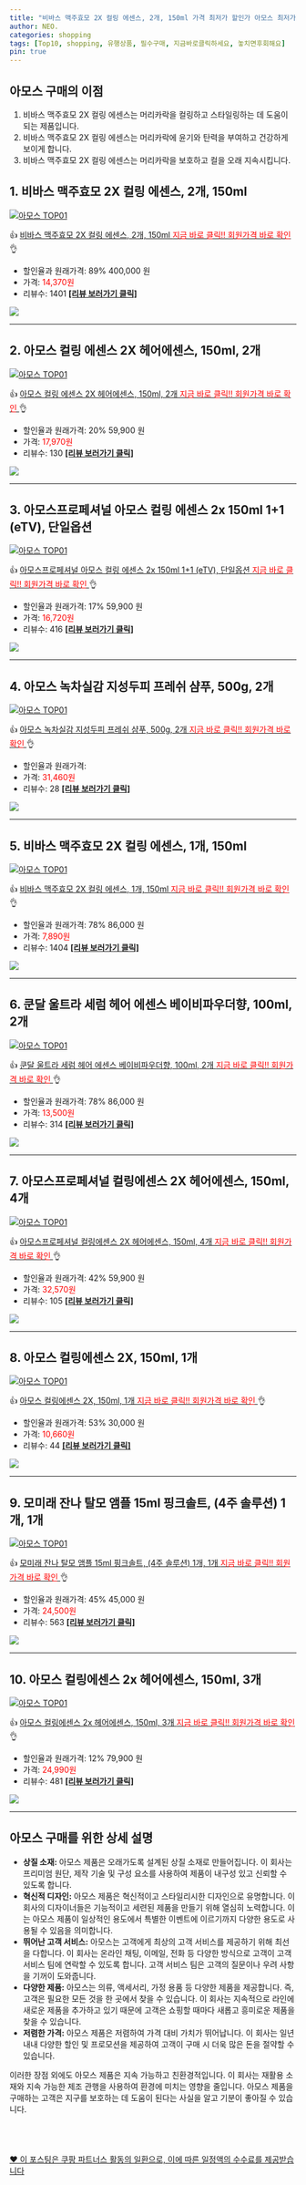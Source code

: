 ```yaml
---
title: "비바스 맥주효모 2X 컬링 에센스, 2개, 150ml 가격 최저가 할인가 아모스 최저가 추천 제품 비교"
author: NEO.
categories: shopping
tags: [Top10, shopping, 유행상품, 필수구매, 지금바로클릭하세요, 놓치면후회해요]
pin: true
---
```

## 아모스 구매의 이점
1. 비바스 맥주효모 2X 컬링 에센스는 머리카락을 컬링하고 스타일링하는 데 도움이 되는 제품입니다.
2. 비바스 맥주효모 2X 컬링 에센스는 머리카락에 윤기와 탄력을 부여하고 건강하게 보이게 합니다.
3. 비바스 맥주효모 2X 컬링 에센스는 머리카락을 보호하고 컬을 오래 지속시킵니다.

   

## 1. 비바스 맥주효모 2X 컬링 에센스, 2개, 150ml

[![아모스 TOP01](https://thumbnail10.coupangcdn.com/thumbnails/remote/490x490ex/image/retail/images/1809576705800163-b75af515-72c3-4137-b522-f2bcd4d22c44.jpg)](https://link.coupang.com/re/AFFSDP?lptag=AF3617701&subid=GithubCoopas&pageKey=7411123687&traceid=V0-153&itemId=17743576032&vendorItemId=84099595724)


👍 [비바스 맥주효모 2X 컬링 에센스, 2개, 150ml <font color=red> 지금 바로 클릭!! 회원가격 바로 확인 </font> ](https://link.coupang.com/re/AFFSDP?lptag=AF3617701&subid=GithubCoopas&pageKey=7411123687&traceid=V0-153&itemId=17743576032&vendorItemId=84099595724) 👌 


- 할인율과 원래가격: 89%  400,000   원
- 가격: <span style='color:red'>14,370원</span>
- 리뷰수: 1401  [**[리뷰 보러가기 클릭]**](https://link.coupang.com/re/AFFSDP?lptag=AF3617701&subid=GithubCoopas&pageKey=7411123687&traceid=V0-153&itemId=17743576032&vendorItemId=84099595724)

[![](/discount_price.png)](https://link.coupang.com/re/AFFSDP?lptag=AF3617701&subid=GithubCoopas&pageKey=7411123687&traceid=V0-153&itemId=17743576032&vendorItemId=84099595724)

---


   

## 2. 아모스 컬링 에센스 2X 헤어에센스, 150ml, 2개

[![아모스 TOP01](https://thumbnail10.coupangcdn.com/thumbnails/remote/490x490ex/image/vendor_inventory/0180/55a755b39603c524e0f64b8b348cb201b56dea31649b47c046f8c1587a1e.jpg)](https://link.coupang.com/re/AFFSDP?lptag=AF3617701&subid=GithubCoopas&pageKey=158853778&traceid=V0-153&itemId=521319296&vendorItemId=72440844800)


👍 [아모스 컬링 에센스 2X 헤어에센스, 150ml, 2개 <font color=red> 지금 바로 클릭!! 회원가격 바로 확인 </font> ](https://link.coupang.com/re/AFFSDP?lptag=AF3617701&subid=GithubCoopas&pageKey=158853778&traceid=V0-153&itemId=521319296&vendorItemId=72440844800) 👌 


- 할인율과 원래가격: 20%  59,900   원
- 가격: <span style='color:red'>17,970원</span>
- 리뷰수: 130  [**[리뷰 보러가기 클릭]**](https://link.coupang.com/re/AFFSDP?lptag=AF3617701&subid=GithubCoopas&pageKey=158853778&traceid=V0-153&itemId=521319296&vendorItemId=72440844800)

[![](/discount_price.png)](https://link.coupang.com/re/AFFSDP?lptag=AF3617701&subid=GithubCoopas&pageKey=158853778&traceid=V0-153&itemId=521319296&vendorItemId=72440844800)

---


   

## 3. 아모스프로페셔널 아모스 컬링 에센스 2x 150ml 1+1 (eTV), 단일옵션

[![아모스 TOP01](https://thumbnail8.coupangcdn.com/thumbnails/remote/490x490ex/image/vendor_inventory/826a/eb12fff6319d0bf244e7c0d07ecbca8131efdebe45a146ca9c3007b3cd29.jpg)](https://link.coupang.com/re/AFFSDP?lptag=AF3617701&subid=GithubCoopas&pageKey=7685177060&traceid=V0-153&itemId=20536005117&vendorItemId=87168593046)


👍 [아모스프로페셔널 아모스 컬링 에센스 2x 150ml 1+1 (eTV), 단일옵션 <font color=red> 지금 바로 클릭!! 회원가격 바로 확인 </font> ](https://link.coupang.com/re/AFFSDP?lptag=AF3617701&subid=GithubCoopas&pageKey=7685177060&traceid=V0-153&itemId=20536005117&vendorItemId=87168593046) 👌 


- 할인율과 원래가격: 17%  59,900   원
- 가격: <span style='color:red'>16,720원</span>
- 리뷰수: 416  [**[리뷰 보러가기 클릭]**](https://link.coupang.com/re/AFFSDP?lptag=AF3617701&subid=GithubCoopas&pageKey=7685177060&traceid=V0-153&itemId=20536005117&vendorItemId=87168593046)

[![](/discount_price.png)](https://link.coupang.com/re/AFFSDP?lptag=AF3617701&subid=GithubCoopas&pageKey=7685177060&traceid=V0-153&itemId=20536005117&vendorItemId=87168593046)

---


   

## 4. 아모스 녹차실감 지성두피 프레쉬 샴푸, 500g, 2개

[![아모스 TOP01](https://thumbnail10.coupangcdn.com/thumbnails/remote/490x490ex/image/vendor_inventory/7a67/0c9950cf02e5b6680c04824e3500076babc4d7334b762d99950da1d77770.jpg)](https://link.coupang.com/re/AFFSDP?lptag=AF3617701&subid=GithubCoopas&pageKey=7553988210&traceid=V0-153&itemId=20335424008&vendorItemId=88069002943)


👍 [아모스 녹차실감 지성두피 프레쉬 샴푸, 500g, 2개 <font color=red> 지금 바로 클릭!! 회원가격 바로 확인 </font> ](https://link.coupang.com/re/AFFSDP?lptag=AF3617701&subid=GithubCoopas&pageKey=7553988210&traceid=V0-153&itemId=20335424008&vendorItemId=88069002943) 👌 


- 할인율과 원래가격: 
- 가격: <span style='color:red'>31,460원</span>
- 리뷰수: 28  [**[리뷰 보러가기 클릭]**](https://link.coupang.com/re/AFFSDP?lptag=AF3617701&subid=GithubCoopas&pageKey=7553988210&traceid=V0-153&itemId=20335424008&vendorItemId=88069002943)

[![](/discount_price.png)](https://link.coupang.com/re/AFFSDP?lptag=AF3617701&subid=GithubCoopas&pageKey=7553988210&traceid=V0-153&itemId=20335424008&vendorItemId=88069002943)

---


   

## 5. 비바스 맥주효모 2X 컬링 에센스, 1개, 150ml

[![아모스 TOP01](https://thumbnail10.coupangcdn.com/thumbnails/remote/490x490ex/image/vendor_inventory/f7af/bf0bf0bb9162a3106460e135da1a53f8f7eee8a7db150b1016584c952c31.jpg)](https://link.coupang.com/re/AFFSDP?lptag=AF3617701&subid=GithubCoopas&pageKey=7411123687&traceid=V0-153&itemId=14104408832&vendorItemId=85282604294)


👍 [비바스 맥주효모 2X 컬링 에센스, 1개, 150ml <font color=red> 지금 바로 클릭!! 회원가격 바로 확인 </font> ](https://link.coupang.com/re/AFFSDP?lptag=AF3617701&subid=GithubCoopas&pageKey=7411123687&traceid=V0-153&itemId=14104408832&vendorItemId=85282604294) 👌 


- 할인율과 원래가격: 78%  86,000   원
- 가격: <span style='color:red'>7,890원</span>
- 리뷰수: 1404  [**[리뷰 보러가기 클릭]**](https://link.coupang.com/re/AFFSDP?lptag=AF3617701&subid=GithubCoopas&pageKey=7411123687&traceid=V0-153&itemId=14104408832&vendorItemId=85282604294)

[![](/discount_price.png)](https://link.coupang.com/re/AFFSDP?lptag=AF3617701&subid=GithubCoopas&pageKey=7411123687&traceid=V0-153&itemId=14104408832&vendorItemId=85282604294)

---


   

## 6. 쿤달 울트라 세럼 헤어 에센스 베이비파우더향, 100ml, 2개

[![아모스 TOP01](https://thumbnail8.coupangcdn.com/thumbnails/remote/490x490ex/image/retail/images/6686297872960184-16fe2784-d1ea-4ecc-9534-e8c8d671c64a.jpg)](https://link.coupang.com/re/AFFSDP?lptag=AF3617701&subid=GithubCoopas&pageKey=14980916&traceid=V0-153&itemId=549638945&vendorItemId=5136911596)


👍 [쿤달 울트라 세럼 헤어 에센스 베이비파우더향, 100ml, 2개 <font color=red> 지금 바로 클릭!! 회원가격 바로 확인 </font> ](https://link.coupang.com/re/AFFSDP?lptag=AF3617701&subid=GithubCoopas&pageKey=14980916&traceid=V0-153&itemId=549638945&vendorItemId=5136911596) 👌 


- 할인율과 원래가격: 78%  86,000   원
- 가격: <span style='color:red'>13,500원</span>
- 리뷰수: 314  [**[리뷰 보러가기 클릭]**](https://link.coupang.com/re/AFFSDP?lptag=AF3617701&subid=GithubCoopas&pageKey=14980916&traceid=V0-153&itemId=549638945&vendorItemId=5136911596)

[![](/discount_price.png)](https://link.coupang.com/re/AFFSDP?lptag=AF3617701&subid=GithubCoopas&pageKey=14980916&traceid=V0-153&itemId=549638945&vendorItemId=5136911596)

---


   

## 7. 아모스프로페셔널 컬링에센스 2X 헤어에센스, 150ml, 4개

[![아모스 TOP01](https://thumbnail10.coupangcdn.com/thumbnails/remote/490x490ex/image/vendor_inventory/d611/ff5a89140185c4ca95641d371109e217ee8054cd763dfb27132a7b37e410.jpg)](https://link.coupang.com/re/AFFSDP?lptag=AF3617701&subid=GithubCoopas&pageKey=158853778&traceid=V0-153&itemId=19535618248&vendorItemId=88316755585)


👍 [아모스프로페셔널 컬링에센스 2X 헤어에센스, 150ml, 4개 <font color=red> 지금 바로 클릭!! 회원가격 바로 확인 </font> ](https://link.coupang.com/re/AFFSDP?lptag=AF3617701&subid=GithubCoopas&pageKey=158853778&traceid=V0-153&itemId=19535618248&vendorItemId=88316755585) 👌 


- 할인율과 원래가격: 42%  59,900   원
- 가격: <span style='color:red'>32,570원</span>
- 리뷰수: 105  [**[리뷰 보러가기 클릭]**](https://link.coupang.com/re/AFFSDP?lptag=AF3617701&subid=GithubCoopas&pageKey=158853778&traceid=V0-153&itemId=19535618248&vendorItemId=88316755585)

[![](/discount_price.png)](https://link.coupang.com/re/AFFSDP?lptag=AF3617701&subid=GithubCoopas&pageKey=158853778&traceid=V0-153&itemId=19535618248&vendorItemId=88316755585)

---


   

## 8. 아모스 컬링에센스 2X, 150ml, 1개

[![아모스 TOP01](https://thumbnail8.coupangcdn.com/thumbnails/remote/490x490ex/image/vendor_inventory/9d05/4109088b3b72f3160c1a519a3fad42c3b7c26c8b74a4bce522abe2ba2efa.jpg)](https://link.coupang.com/re/AFFSDP?lptag=AF3617701&subid=GithubCoopas&pageKey=158853778&traceid=V0-153&itemId=15674661083&vendorItemId=87646378782)


👍 [아모스 컬링에센스 2X, 150ml, 1개 <font color=red> 지금 바로 클릭!! 회원가격 바로 확인 </font> ](https://link.coupang.com/re/AFFSDP?lptag=AF3617701&subid=GithubCoopas&pageKey=158853778&traceid=V0-153&itemId=15674661083&vendorItemId=87646378782) 👌 


- 할인율과 원래가격: 53%  30,000   원
- 가격: <span style='color:red'>10,660원</span>
- 리뷰수: 44  [**[리뷰 보러가기 클릭]**](https://link.coupang.com/re/AFFSDP?lptag=AF3617701&subid=GithubCoopas&pageKey=158853778&traceid=V0-153&itemId=15674661083&vendorItemId=87646378782)

[![](/discount_price.png)](https://link.coupang.com/re/AFFSDP?lptag=AF3617701&subid=GithubCoopas&pageKey=158853778&traceid=V0-153&itemId=15674661083&vendorItemId=87646378782)

---


   

## 9. 모미래 잔나 탈모 앰플 15ml 핑크솔트, (4주 솔루션) 1개, 1개

[![아모스 TOP01](https://thumbnail9.coupangcdn.com/thumbnails/remote/490x490ex/image/vendor_inventory/684a/0466420552534c29bad4b28cd2245a4d781a2ef7915f54195a398bb6f059.jpg)](https://link.coupang.com/re/AFFSDP?lptag=AF3617701&subid=GithubCoopas&pageKey=7449524382&traceid=V0-153&itemId=19390525595&vendorItemId=86502839955)


👍 [모미래 잔나 탈모 앰플 15ml 핑크솔트, (4주 솔루션) 1개, 1개 <font color=red> 지금 바로 클릭!! 회원가격 바로 확인 </font> ](https://link.coupang.com/re/AFFSDP?lptag=AF3617701&subid=GithubCoopas&pageKey=7449524382&traceid=V0-153&itemId=19390525595&vendorItemId=86502839955) 👌 


- 할인율과 원래가격: 45%  45,000   원
- 가격: <span style='color:red'>24,500원</span>
- 리뷰수: 563  [**[리뷰 보러가기 클릭]**](https://link.coupang.com/re/AFFSDP?lptag=AF3617701&subid=GithubCoopas&pageKey=7449524382&traceid=V0-153&itemId=19390525595&vendorItemId=86502839955)

[![](/discount_price.png)](https://link.coupang.com/re/AFFSDP?lptag=AF3617701&subid=GithubCoopas&pageKey=7449524382&traceid=V0-153&itemId=19390525595&vendorItemId=86502839955)

---


   

## 10. 아모스 컬링에센스 2x 헤어에센스, 150ml, 3개

[![아모스 TOP01](https://thumbnail8.coupangcdn.com/thumbnails/remote/490x490ex/image/vendor_inventory/a27f/add985dd8672c111be3744ff4c8b35d0473134b532d3fccbe37acf764553.jpg)](https://link.coupang.com/re/AFFSDP?lptag=AF3617701&subid=GithubCoopas&pageKey=158853778&traceid=V0-153&itemId=17721297065&vendorItemId=88316733544)


👍 [아모스 컬링에센스 2x 헤어에센스, 150ml, 3개 <font color=red> 지금 바로 클릭!! 회원가격 바로 확인 </font> ](https://link.coupang.com/re/AFFSDP?lptag=AF3617701&subid=GithubCoopas&pageKey=158853778&traceid=V0-153&itemId=17721297065&vendorItemId=88316733544) 👌 


- 할인율과 원래가격: 12%  79,900   원
- 가격: <span style='color:red'>24,990원</span>
- 리뷰수: 481  [**[리뷰 보러가기 클릭]**](https://link.coupang.com/re/AFFSDP?lptag=AF3617701&subid=GithubCoopas&pageKey=158853778&traceid=V0-153&itemId=17721297065&vendorItemId=88316733544)

[![](/discount_price.png)](https://link.coupang.com/re/AFFSDP?lptag=AF3617701&subid=GithubCoopas&pageKey=158853778&traceid=V0-153&itemId=17721297065&vendorItemId=88316733544)

---
## 아모스 구매를 위한 상세 설명
* **상질 소재:** 아모스 제품은 오래가도록 설계된 상질 소재로 만들어집니다. 이 회사는 프리미엄 원단, 제작 기술 및 구성 요소를 사용하여 제품이 내구성 있고 신뢰할 수 있도록 합니다.
* **혁신적 디자인:** 아모스 제품은 혁신적이고 스타일리시한 디자인으로 유명합니다. 이 회사의 디자이너들은 기능적이고 세련된 제품을 만들기 위해 열심히 노력합니다. 이는 아모스 제품이 일상적인 용도에서 특별한 이벤트에 이르기까지 다양한 용도로 사용될 수 있음을 의미합니다.
* **뛰어난 고객 서비스:** 아모스는 고객에게 최상의 고객 서비스를 제공하기 위해 최선을 다합니다. 이 회사는 온라인 채팅, 이메일, 전화 등 다양한 방식으로 고객이 고객 서비스 팀에 연락할 수 있도록 합니다. 고객 서비스 팀은 고객의 질문이나 우려 사항을 기꺼이 도와줍니다.
* **다양한 제품:** 아모스는 의류, 액세서리, 가정 용품 등 다양한 제품을 제공합니다. 즉, 고객은 필요한 모든 것을 한 곳에서 찾을 수 있습니다. 이 회사는 지속적으로 라인에 새로운 제품을 추가하고 있기 때문에 고객은 쇼핑할 때마다 새롭고 흥미로운 제품을 찾을 수 있습니다.
* **저렴한 가격:** 아모스 제품은 저렴하여 가격 대비 가치가 뛰어납니다. 이 회사는 일년 내내 다양한 할인 및 프로모션을 제공하여 고객이 구매 시 더욱 많은 돈을 절약할 수 있습니다.

이러한 장점 외에도 아모스 제품은 지속 가능하고 친환경적입니다. 이 회사는 재활용 소재와 지속 가능한 제조 관행을 사용하여 환경에 미치는 영향을 줄입니다. 아모스 제품을 구매하는 고객은 지구를 보호하는 데 도움이 된다는 사실을 알고 기분이 좋아질 수 있습니다.<br><br><br><br><br> [ ❤  이 포스팅은 쿠팡 파트너스 활동의 일환으로, 이에 따른 일정액의 수수료를 제공받습니다](https://link.coupang.com/a/bcEFyh)